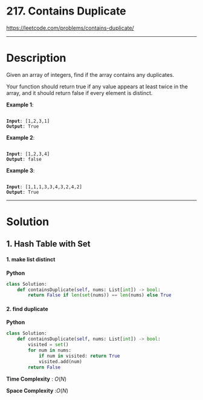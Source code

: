 # 217. Contains Duplicate

https://leetcode.com/problems/contains-duplicate/

---

# Description

Given an array of integers, find if the array contains any duplicates.

Your function should return true if any value appears at least twice in the array, and it should return false if every element is distinct.

**Example 1**:

<pre><code>
<b>Input</b>: [1,2,3,1]
<b>Output</b>: True
</code></pre>

**Example 2**:

<pre><code>
<b>Input</b>: [1,2,3,4]
<b>Output</b>: false
</code></pre>

**Example 3**:

<pre><code>
<b>Input</b>: [1,1,1,3,3,4,3,2,4,2]
<b>Output</b>: True
</code></pre>

---

# Solution

## 1. Hash Table with Set

#### 1. make list distinct
**Python**
```python
class Solution:
    def containsDuplicate(self, nums: List[int]) -> bool:
        return False if len(set(nums)) == len(nums) else True
```
#### 2. find duplicate
**Python**
```python
class Solution:
    def containsDuplicate(self, nums: List[int]) -> bool:
        visited = set()
        for num in nums:
            if num in visited: return True
            visited.add(num)
        return False
```

**Time Complexity** : $O(N)$

**Space Complexity** :$O(N)$